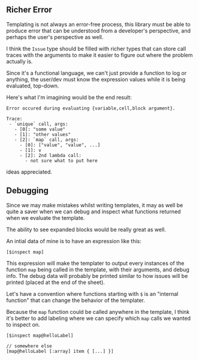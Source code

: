 ## Richer Error

Templating is not always an error-free process, this library must be able to
produce error that can be understood from a developer's perspective, and
perhaps the user's perspective as well.

I think the `Issue` type should be filled with richer types that can store call
traces with the arguments to make it easier to figure out where the problem
actually is.

Since it's a functional language, we can't just provide a function to log or
anything, the user/dev must know the expression values while it is being
evaluated, top-down.

Here's what I'm imagining would be the end result:

```
Error occured during evaluating {variable,cell,block argument}.

Trace:
 - `unique` call, args:
   - [0]: "some value"
   - [1]: "other values"
   - [2]: `map` call, args:
     - [0]: ["value", "value", ...]
     - [1]: v
     - [2]: 2nd lambda call:
       - not sure what to put here
```

ideas appreciated.

## Debugging

Since we may make mistakes whilst writing templates, it may as well be quite a
saver when we can debug and inspect what functions returned when we evaluate
the template.

The ability to see expanded blocks would be really great as well.

An intial data of mine is to have an expression like this:

```
[$inspect map]
```

This expression will make the templater to output every instances of the
function `map` being called in the template, with their arguments, and debug
info. The debug data will probably be printed similar to how issues will be
printed (placed at the end of the sheet).

Let's have a convention where functions starting with `$` is an "internal
function" that can change the behavior of the templater.

Because the `map` function could be called anywhere in the template, I think
it's better to add labeling where we can specify which `map` calls we wanted
to inspect on.

```
[$inspect map@helloLabel]

// somewhere else
[map@helloLabel [:array] item { [...] }]
```
